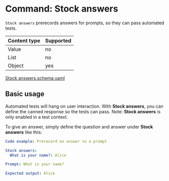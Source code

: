 # Command: Stock answers

`Stock answers` prerecords answers for prompts, so they can pass automated tests.

| Content type | Supported |
|--------------|-----------|
| Value        | no        |
| List         | no        |
| Object       | yes       |

[Stock answers.schema.yaml](Stock%20answers.schema.yaml)

## Basic usage

Automated tests will hang on user interaction. With **Stock answers**, you can define the canned response so the tests
can pass. Note: **Stock answers** is only enabled in a test context.

To give an answer, simply define the question and answer under **Stock answers** like this:

```yaml instacli
Code example: Prerecord an answer to a prompt

Stock answers:
  What is your name?: Alice

Prompt: What is your name?

Expected output: Alice
```
